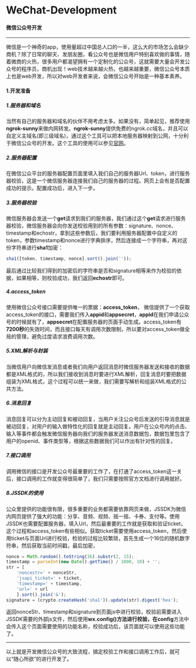 # WeChat-Development
#### 微信公众号开发
---
微信是一个神奇的app，使用量超过中国总人口的一半，这么大的市场怎么会缺少商机？除了日常的聊天、发朋友圈，看公众号也是微信用户特别喜欢做的事情，随着微商的火热，很多用户都渴望拥有一个定制化的公众号，这就需要大量会开发公众号的程序员，商机出现！web技术越来越火热，也越来越重要，微信公众号本质上也是web开发，所以对web开发者来说，会微信公众号开始是一种基本素养。
#### 1.开发准备
##### 1.服务器和域名
当然有自己的服务器和域名的伙伴不用考虑太多。如果没有，简单起见，推荐使用**ngrok-sunny**来做内网转发。**ngrok-sunny**提供免费的ngrok.cc域名，并且可以自定义主域名(即三级域名)，通过这个工具可以把本地服务器映射到公网，十分利于微信公众号的开发。这个工具的使用可以参见[官网](https://www.ngrok.cc/)。
##### 2.服务器配置
在微信公众平台的服务器配置页面里填入我们自己的服务器Url、token，进行服务器校验，这是一个微信服务器连接我们自己的服务器的过程。网页上会有是否配置成功的提示。配置成功后，进入下一步。
##### 3.服务器校验
微信服务器会发送一个**get**请求到我们的服务器，我们通过这个**get**请求进行服务器校验，微信服务器会向你发送校验用到的所有参数：signature、nonce、timestamp和echostr，拿到这些参数后，我们要利用服务器配置中自定义的token，参数timestamp和nonce进行字典排序，然后连接成一个字符串，再对这份字符串进行**sha1**加密：
```javascript
sha1([token, timestamp, nonce].sort().join(''));
```
最后通过比较我们得到的加密后的字符串是否和signature相等来作为校验的依据，如果相等，则校验成功，我们返回**echostr**即可。
##### 4.access_token
使用微信公众号接口需要提供唯一的票据：**access_token**，
微信提供了一个获取access_token的接口，需要我们传入**appid**和**appsecret**，**appid**在我们申请公众号的时候就有了，**appsecret**在配置服务器的页面手动生成。access_token有**7200秒**的失效时间，而且接口每天有调用次数限制，所以要对access_token做全局的管理，避免过度请求浪费调用次数。
##### 5.XML解析与封装
当微信用户向微信发消息或者我们向用户返回消息时微信服务器发送和接收的数据都是XML格式的，所以我们接收到消息时要进行XML解析，回复消息时要把数据组装为XML格式，这个过程可以统一来做，我们需要写解析和组装XML格式的公共方法。
##### 6.消息回复
消息回复可以分为主动回复和被动回复，当用户关注公众号后发送的引导消息就是被动回复，对用户的输入做特性化的回复就是主动回复。用户在公众号内的点击、输入等事件都会触发微信服务器向我们的服务器发送消息数据包，数据包里包含了用户的openid、事件类型等，根据这些数据我们可以作出有针对性的回复。
##### 7.接口调用
调用微信的接口是开发公众号最重要的工作了，在打通了access_token这一关后，接口调用的工作就变得很简单了，我们只需要按照官方文档进行调用就好。
##### 8.JSSDK的使用
公众里提供的功能很有限，很多重要的业务都需要依靠网页来做，JSSDK为微信内网页提供了强大的功能：分享、音频、视频、摇一摇、卡券、支付等。使用JSSDK也需要配置服务器，填入Url，然后最重要的工作就是获取和验证ticket，这个过程和access_token有些相似。获取ticket需要使用access_token，然后使用ticket与页面Url进行校验，检验的过程比较繁琐，首先生成一个16位的随机数字符串，然后获取当前时间戳，最后加密，
```javascript
nonce = Math.random().toString(36).substr(2, 15);
timestamp = parseInt(new Date().getTime() / 1000, 10) + '';
str = [
    'noncestr=' + nonceStr,
    'jsapi_ticket=' + ticket,
    'timestamp=' + timestamp,
    'url=' + url
    ].sort().join('&');
signature = (crypto.createHash('sha1')).update(str).digest('hex');
```
返回nonceStr、timestamp和signature到页面js中进行校验，校验前需要进入JSSDK需要的外部js文件，然后使用**wx.config()**方法进行校验，在**config**方法中会传入这个页面需要使用的功能名称，校验成功后，该页面就可以使用这些功能了。


---
以上就是开发微信公众号的大致流程，搞定校验工作和接口调用工作后，就可以“随心所欲”的进行开发了。